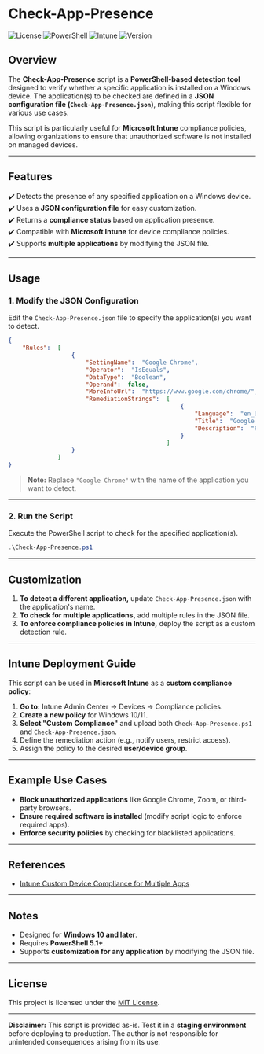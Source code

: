 
# Check-App-Presence

![License](https://img.shields.io/badge/license-MIT-blue.svg)
![PowerShell](https://img.shields.io/badge/powershell-5.1%2B-blue.svg)
![Intune](https://img.shields.io/badge/Intune-Compatible-green.svg)
![Version](https://img.shields.io/badge/version-1.0-green.svg)

## Overview
The **Check-App-Presence** script is a **PowerShell-based detection tool** designed to verify whether a specific application is installed on a Windows device. The application(s) to be checked are defined in a **JSON configuration file (`Check-App-Presence.json`)**, making this script flexible for various use cases.

This script is particularly useful for **Microsoft Intune** compliance policies, allowing organizations to ensure that unauthorized software is not installed on managed devices.


---

## Features
✔️ Detects the presence of any specified application on a Windows device.  
✔️ Uses a **JSON configuration file** for easy customization.  
✔️ Returns a **compliance status** based on application presence.  
✔️ Compatible with **Microsoft Intune** for device compliance policies.  
✔️ Supports **multiple applications** by modifying the JSON file.  

---

## Usage

### 1. Modify the JSON Configuration
Edit the `Check-App-Presence.json` file to specify the application(s) you want to detect.

```json
{
    "Rules":  [
                  {
                      "SettingName":  "Google Chrome",
                      "Operator":  "IsEquals",
                      "DataType":  "Boolean",
                      "Operand":  false,
                      "MoreInfoUrl":  "https://www.google.com/chrome/",
                      "RemediationStrings":  [
                                                 {
                                                     "Language":  "en_US",
                                                     "Title":  "Google Chrome is installed.",
                                                     "Description":  "Please uninstall this software."
                                                 }
                                             ]
                  }
              ]
}
```

> **Note:** Replace `"Google Chrome"` with the name of the application you want to detect.

---

### 2. Run the Script
Execute the PowerShell script to check for the specified application(s).

```powershell
.\Check-App-Presence.ps1
```

---

## Customization

1. **To detect a different application,** update `Check-App-Presence.json` with the application's name.
2. **To check for multiple applications,** add multiple rules in the JSON file.
3. **To enforce compliance policies in Intune,** deploy the script as a custom detection rule.

---

## Intune Deployment Guide
This script can be used in **Microsoft Intune** as a **custom compliance policy**:

1. **Go to:** Intune Admin Center → Devices → Compliance policies.
2. **Create a new policy** for Windows 10/11.
3. **Select "Custom Compliance"** and upload both `Check-App-Presence.ps1` and `Check-App-Presence.json`.
4. Define the remediation action (e.g., notify users, restrict access).
5. Assign the policy to the desired **user/device group**.

---

## Example Use Cases
- **Block unauthorized applications** like Google Chrome, Zoom, or third-party browsers.
- **Ensure required software is installed** (modify script logic to enforce required apps).
- **Enforce security policies** by checking for blacklisted applications.

---

## References
- [Intune Custom Device Compliance for Multiple Apps](https://liviubarbat.info/posts/07_intune-custom-device-compliance-for-multiple-apps/)

---

## Notes
- Designed for **Windows 10 and later**.
- Requires **PowerShell 5.1+**.
- Supports **customization for any application** by modifying the JSON file.

---

## License 
This project is licensed under the [MIT License](https://opensource.org/licenses/MIT).

---

**Disclaimer:** This script is provided as-is. Test it in a **staging environment** before deploying to production. The author is not responsible for unintended consequences arising from its use.
